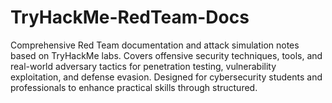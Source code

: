# TryHackMe-RedTeam-Docs
Comprehensive Red Team documentation and attack simulation notes based on TryHackMe labs. Covers offensive security techniques, tools, and real-world adversary tactics for penetration testing, vulnerability exploitation, and defense evasion. Designed for cybersecurity students and professionals to enhance practical skills through structured.
